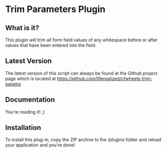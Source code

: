 # Trim Parameters Plugin

## What is it?

This plugin will trim all form field values of any whitespace before or after values that have been entered into the field.

## Latest Version

The latest version of this script can always be found at the Github project page which is located at https://github.com/liferealized/cfwheels-trim-params

## Documentation

You're reading it!  ;)

## Installation

To install this plug-in, copy the ZIP archive to the /plugins folder and reload your application and you're done!




